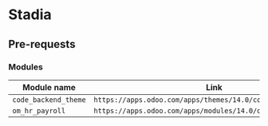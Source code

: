 # Stadia

## Pre-requests

### Modules

| Module name | Link |
| --- | --- |
| ```code_backend_theme``` | ```https://apps.odoo.com/apps/themes/14.0/code_backend_theme/#``` |
| ```om_hr_payroll``` | ```https://apps.odoo.com/apps/modules/14.0/om_hr_payroll/#``` |